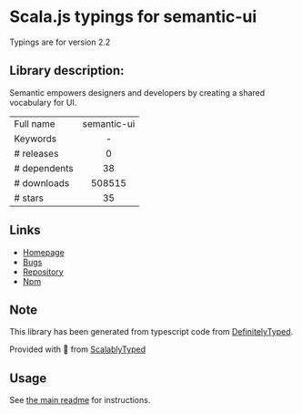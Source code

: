 
# Scala.js typings for semantic-ui

Typings are for version 2.2

## Library description:
Semantic empowers designers and developers by creating a shared vocabulary for UI.

|                    |                 |
| ------------------ | :-------------: |
| Full name          | semantic-ui |
| Keywords           | - |
| # releases         | 0 |
| # dependents       | 38 |
| # downloads        | 508515 |
| # stars            | 35 |

## Links
- [Homepage](http://www.semantic-ui.com)
- [Bugs](https://github.com/Semantic-Org/Semantic-UI/issues)
- [Repository](https://github.com/Semantic-Org/Semantic-UI)
- [Npm](https://www.npmjs.com/package/semantic-ui)
    


## Note
This library has been generated from typescript code from [DefinitelyTyped](https://definitelytyped.org).

Provided with :purple_heart: from [ScalablyTyped](https://github.com/oyvindberg/ScalablyTyped)

## Usage
See [the main readme](../../readme.md) for instructions.


